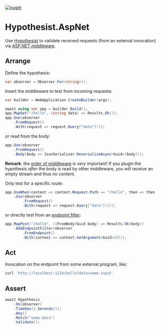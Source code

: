 [![nuget](https://img.shields.io/nuget/v/Hypothesist.AspNet.svg)](https://www.nuget.org/packages/Hypothesist.AspNet/)

# Hypothesist.AspNet

Use [Hypothesist](https://nuget.org/packages/hypothesist) to validate received requests (from an external invocation) via [ASP.NET middleware](https://learn.microsoft.com/en-us/aspnet/core/fundamentals/middleware/).

## Arrange

Define the hypothesis:

```c#
var observer = Observer.For<string>();
```

Insert the middleware to test from incoming requests:

```c#
var builder = WebApplication.CreateBuilder(args);

await using var app = builder.Build();
app.MapGet("/hello", (string data) => Results.Ok());
app.Use(observer
    .FromRequest()
    .With(request => request.Query["data"]!));
```

or read from the body:

```csharp
app.Use(observer
    .FromRequest()
    .Body(body => JsonSerializer.DeserializeAsync<Guid>(body)));
```

**Remark**: the [order of middleware](https://learn.microsoft.com/en-us/aspnet/core/fundamentals/middleware/?view=aspnetcore-7.0#middleware-order)
is _very_ important! If you plugin the hypothesis _after_ the body is read by other middleware, you will receive an empty stream and thus no content.

Only test for a specific route:

```csharp
app.UseWhen(context => context.Request.Path == "/hello", then => then
    .Use(observer
        .FromRequest()
        .With(request => request.Query["data"]!)));
```

or directly test from an [endpoint filter](https://learn.microsoft.com/en-us/aspnet/core/fundamentals/minimal-apis/min-api-filters?view=aspnetcore-7.0):

```csharp
app.MapPost("/hello", ([FromBody]Guid body) => Results.Ok(body))
    .AddEndpointFilter(observer
        .FromEndpoint()
        .With(context => context.GetArgument<Guid>(0)));
```

## Act

Invocation on the endpoint from some external program, like:

```bash
curl 'http://localhost:1234/hello?data=some-input'
```

## Assert

```c#
await Hypothesis
    .On(observer)
    .Timebox(2.Seconds());
    .Any()
    .Match("some-data")
    .Validate();
```

